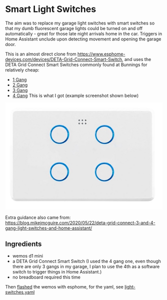 # Smart Light Switches

The aim was to replace my garage light switches with smart switches so that my dumb fluorescent garage lights could be turned on and off automatically - great for those late night arrivals home in the car.  Triggers in Home Assistant unclude upon detecting movement and opening the garage door.

This is an almost direct clone from https://www.esphome-devices.com/devices/DETA-Grid-Connect-Smart-Switch, and uses the DETA Grid Connect Smart Switches commonly found at Bunnings for relatively cheap: 
 - [1 Gang](https://www.bunnings.com.au/deta-grid-connect-smart-single-gang-touch-light-switch_p0098811)
 - [2 Gang](https://www.bunnings.com.au/deta-grid-connect-smart-double-gang-touch-light-switch_p0098812)
 - [3 Gang](https://www.bunnings.com.au/deta-grid-connect-smart-triple-gang-touch-light-switch_p0161014)
 - [4 Gang](https://www.bunnings.com.au/deta-grid-connect-smart-quad-gang-touch-light-switch_p0161015) This is what I got (example screenshot shown below)

![4 Gang Data Smart Light Switch](./images/deta-4gang.jpg)


Extra guidance also came from: https://blog.mikejmcguire.com/2020/05/22/deta-grid-connect-3-and-4-gang-light-switches-and-home-assistant/ 

## Ingredients
 - wemos d1 mini
 - a DETA Grid Connect Smart Switch (I used the 4 gang one, even though there are only 3 gangs in my garage, I plan to use the 4th as a software switch to trigger things in Home Assistant.)
 - no breadboard required this time



Then [flashed](/README.md) the wemos with esphome, for the yaml, see [light-switches.yaml](/light-switches.yaml)

